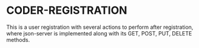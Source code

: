 # CODER-REGISTRATION
This is a user registration with several actions to perform after registration, where json-server is implemented along with its GET, POST, PUT, DELETE methods.
